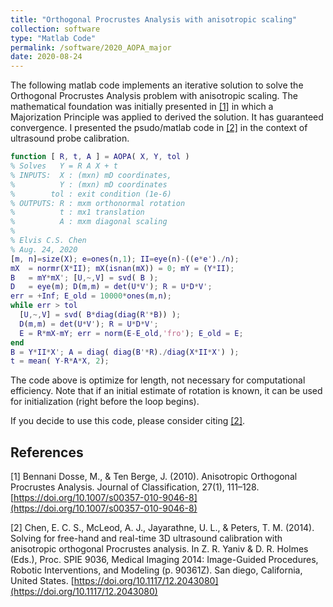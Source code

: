 ```yaml
---
title: "Orthogonal Procrustes Analysis with anisotropic scaling"
collection: software
type: "Matlab Code"
permalink: /software/2020_AOPA_major
date: 2020-08-24
---
```


The following matlab code implements an iterative solution to solve the Orthogonal Procrustes Analysis problem with anisotropic scaling. The mathematical foundation was initially presented in [[1]](#1) in which a Majorization Principle was applied to derived the solution. It has guaranteed convergence. I presented the psudo/matlab code in [[2]](#2) in the context of ultrasound probe calibration.

``` matlab
function [ R, t, A ] = AOPA( X, Y, tol ) 
% Solves   Y = R A X + t
% INPUTS:  X : (mxn) mD coordinates,
%          Y : (mxn) mD coordinates
%        tol : exit condition (1e-6)
% OUTPUTS: R : mxm orthonormal rotation
%          t : mx1 translation
%          A : mxm diagonal scaling
%
% Elvis C.S. Chen
% Aug. 24, 2020
[m, n]=size(X); e=ones(n,1); II=eye(n)-((e*e')./n);  
mX  = normr(X*II); mX(isnan(mX)) = 0; mY = (Y*II); 
B   = mY*mX'; [U,~,V] = svd( B ); 
D   = eye(m); D(m,m) = det(U*V'); R = U*D*V';
err = +Inf; E_old = 10000*ones(m,n);
while err > tol                                     
  [U,~,V] = svd( B*diag(diag(R'*B)) ); 
  D(m,m) = det(U*V'); R = U*D*V';  
  E = R*mX-mY; err = norm(E-E_old,'fro'); E_old = E;
end
B = Y*II*X'; A = diag( diag(B'*R)./diag(X*II*X') ); 
t = mean( Y-R*A*X, 2); 
```

The code above is optimize for length, not necessary for computational efficiency. Note that if an initial estimate of rotation is known, it can be used for initialization (right before the loop begins).

If you decide to use this code, please consider citing [[2]](#2).

## References
<a id="1">[1]</a>
Bennani Dosse, M., & Ten Berge, J. (2010). 
Anisotropic Orthogonal Procrustes Analysis. 
Journal of Classification, 27(1), 111–128. 
[https://doi.org/10.1007/s00357-010-9046-8](https://doi.org/10.1007/s00357-010-9046-8)

<a id="2">[2]</a>
Chen, E. C. S., McLeod, A. J., Jayarathne, U. L., & Peters, T. M. (2014). 
Solving for free-hand and real-time 3D ultrasound calibration with anisotropic orthogonal Procrustes analysis.
In Z. R. Yaniv & D. R. Holmes (Eds.), 
Proc. SPIE 9036, Medical Imaging 2014: Image-Guided Procedures, Robotic Interventions, and Modeling (p. 90361Z). 
San diego, California, United States. 
[https://doi.org/10.1117/12.2043080](https://doi.org/10.1117/12.2043080)